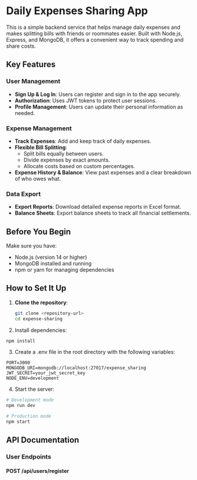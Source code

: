 # Daily Expenses Sharing App

This is a simple backend service that helps manage daily expenses and makes splitting bills with friends or roommates easier. Built with Node.js, Express, and MongoDB, it offers a convenient way to track spending and share costs.

## Key Features

### User Management
- **Sign Up & Log In**: Users can register and sign in to the app securely.
- **Authorization**: Uses JWT tokens to protect user sessions.
- **Profile Management**: Users can update their personal information as needed.

### Expense Management
- **Track Expenses**: Add and keep track of daily expenses.
- **Flexible Bill Splitting**:
  - Split bills equally between users.
  - Divide expenses by exact amounts.
  - Allocate costs based on custom percentages.
- **Expense History & Balance**: View past expenses and a clear breakdown of who owes what.

### Data Export
- **Export Reports**: Download detailed expense reports in Excel format.
- **Balance Sheets**: Export balance sheets to track all financial settlements.

## Before You Begin

Make sure you have:
- Node.js (version 14 or higher)
- MongoDB installed and running
- npm or yarn for managing dependencies

## How to Set It Up

1. **Clone the repository**:
   ```bash
   git clone <repository-url>
   cd expense-sharing
   
2. Install dependencies:
```bash
npm install
```

3. Create a .env file in the root directory with the following variables:
```
PORT=3000
MONGODB_URI=mongodb://localhost:27017/expense_sharing
JWT_SECRET=your_jwt_secret_key
NODE_ENV=development
```

4. Start the server:
```bash
# Development mode
npm run dev

# Production mode
npm start
```

## API Documentation

### User Endpoints

#### POST /api/users/register